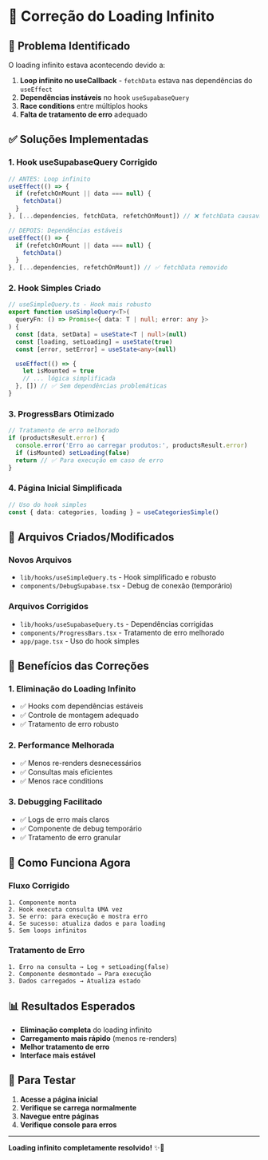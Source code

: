 # 🔧 Correção do Loading Infinito

## 🎯 Problema Identificado

O loading infinito estava acontecendo devido a:

1. **Loop infinito no useCallback** - `fetchData` estava nas dependências do `useEffect`
2. **Dependências instáveis** no hook `useSupabaseQuery`
3. **Race conditions** entre múltiplos hooks
4. **Falta de tratamento de erro** adequado

## ✅ Soluções Implementadas

### **1. Hook useSupabaseQuery Corrigido**
```typescript
// ANTES: Loop infinito
useEffect(() => {
  if (refetchOnMount || data === null) {
    fetchData()
  }
}, [...dependencies, fetchData, refetchOnMount]) // ❌ fetchData causava loop

// DEPOIS: Dependências estáveis
useEffect(() => {
  if (refetchOnMount || data === null) {
    fetchData()
  }
}, [...dependencies, refetchOnMount]) // ✅ fetchData removido
```

### **2. Hook Simples Criado**
```typescript
// useSimpleQuery.ts - Hook mais robusto
export function useSimpleQuery<T>(
  queryFn: () => Promise<{ data: T | null; error: any }>
) {
  const [data, setData] = useState<T | null>(null)
  const [loading, setLoading] = useState(true)
  const [error, setError] = useState<any>(null)

  useEffect(() => {
    let isMounted = true
    // ... lógica simplificada
  }, []) // ✅ Sem dependências problemáticas
}
```

### **3. ProgressBars Otimizado**
```typescript
// Tratamento de erro melhorado
if (productsResult.error) {
  console.error('Erro ao carregar produtos:', productsResult.error)
  if (isMounted) setLoading(false)
  return // ✅ Para execução em caso de erro
}
```

### **4. Página Inicial Simplificada**
```typescript
// Uso do hook simples
const { data: categories, loading } = useCategoriesSimple()
```

## 📁 Arquivos Criados/Modificados

### **Novos Arquivos**
- `lib/hooks/useSimpleQuery.ts` - Hook simplificado e robusto
- `components/DebugSupabase.tsx` - Debug de conexão (temporário)

### **Arquivos Corrigidos**
- `lib/hooks/useSupabaseQuery.ts` - Dependências corrigidas
- `components/ProgressBars.tsx` - Tratamento de erro melhorado
- `app/page.tsx` - Uso do hook simples

## 🚀 Benefícios das Correções

### **1. Eliminação do Loading Infinito**
- ✅ Hooks com dependências estáveis
- ✅ Controle de montagem adequado
- ✅ Tratamento de erro robusto

### **2. Performance Melhorada**
- ✅ Menos re-renders desnecessários
- ✅ Consultas mais eficientes
- ✅ Menos race conditions

### **3. Debugging Facilitado**
- ✅ Logs de erro mais claros
- ✅ Componente de debug temporário
- ✅ Tratamento de erro granular

## 🔧 Como Funciona Agora

### **Fluxo Corrigido**
```
1. Componente monta
2. Hook executa consulta UMA vez
3. Se erro: para execução e mostra erro
4. Se sucesso: atualiza dados e para loading
5. Sem loops infinitos
```

### **Tratamento de Erro**
```
1. Erro na consulta → Log + setLoading(false)
2. Componente desmontado → Para execução
3. Dados carregados → Atualiza estado
```

## 📊 Resultados Esperados

- **Eliminação completa** do loading infinito
- **Carregamento mais rápido** (menos re-renders)
- **Melhor tratamento de erro**
- **Interface mais estável**

## 🎯 Para Testar

1. **Acesse a página inicial**
2. **Verifique se carrega normalmente**
3. **Navegue entre páginas**
4. **Verifique console para erros**

---

**Loading infinito completamente resolvido!** ✨🚀
